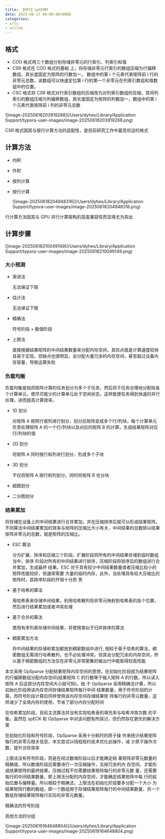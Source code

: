 ```yaml
---
title: 【HPC】spGEMM
date: 2025-06-17 00:00:00+0000
categories: 
- arts
- willow
---
```


## 格式

* COO 格式用三个数组分别存储非零元的行索引、列索引和值
* CSR 格式在 COO 格式的基础 上，将存储非零元行索引的数组压缩为行偏移数组，其长度固定为矩阵的行数加一， 数组中的第 i 个元素代表矩阵前 i 行的非零元总数，该数组可以快速定位第 i 行的第一个非零元在列索引数组和值数组中的位置。
* CSC 格式将 CSR 格式对行索引数组的压缩改为对列索引数组的压缩，其将列索引的数组压缩为列偏移数组，其长度固定为矩阵的列数加一，数组中的第 i 个元素代表矩阵前 i 列的非零元总数

![image-20250618203919288](/Users/dyhes/Library/Application Support/typora-user-images/image-20250618203919288.png)

CSR 格式因其与按行计算方法的适配性，是目前研究工作中最受欢迎的格式

## 计算方法

* 内积

* 外积

* 按列计算

* 按行计算

  ![image-20250618204948316](/Users/dyhes/Library/Application Support/typora-user-images/image-20250618204948316.png)

行计算方法因其与 GPU 并行计算架构的高度兼容性而显得尤为突出

## 计算步骤

![image-20250618210049149](/Users/dyhes/Library/Application Support/typora-user-images/image-20250618210049149.png)

### 大小预测

* 渐进法

  无法保证下限

* 估计法

  无法保证下限

* 精确法

  符号阶段 + 数值阶段

* 上限法

  直接根据结果矩阵的中间结果数量来分配内存空间，其优点就是计算速度较快且易于实现，但缺点也很明显，会分配大量冗余的内存空间，甚至超过设备内存容量，导致运算失败

### 负载均衡

负载均衡是指将矩阵计算的任务划分为多个子任务，然后将子任务合理地分配给各个计算单元，使尽可能少的计算单元处于空闲状态，这样能使任务得到快速的并行处理，进而提高计算效率。

* 1D 划分

  对矩阵 A 按照行或列进行划分，划分后矩阵变成多个行/列块，每个计算单元负责处理矩阵 A 的一个行/列块以及对应的矩阵 B 的计算，生成结果矩阵对应行/列块的值

* 2D 划分

  将矩阵 A 同时按行和列进行划分，形成多个子块

* 3D 划分

  不仅将矩阵 A 按行和列划分，同时将矩阵 B 也分块

* 超图划分

* 二分图划分

### 结果累加

将存储在设备上的中间结果进行合并累加，并在压缩排序后就可以形成结果矩阵。不同算法中间结果累加的效率与矩阵的压缩比大小有关，中间结果的总数除以结果矩阵非零元的总数，就是矩阵的压缩比。

* ESC 算法

  分为扩展、排序和压缩三个阶段。扩展阶段将所有的中间结果存储到临时数组当中，排序 阶段对所有的中间结果进行排序，压缩阶段将排序后的数组进行合并累加，生成最终 结果。ESC 对于具有较少中间结果数量或者压缩比较小的矩阵性能较好，但通常需要 大量的临时内存，此外，当处理具有较大压缩比的矩阵时，其排序阶段的开销十分昂 贵

* 基于哈希的算法

  用哈希表来存储中间结果，利用哈希散列将非零元映射到哈希表的各个位置，然后进行结果累加或者冲突处理

* 基于合并的算法

  使用有序列表存储中间结果，并使用类似于归并排序的算法

* 稠密累加方法

  将中间结果的存储和累加都放到稠密数组中进行, 相较于基于哈希的算法，稠密数组无需进行哈希散列，也不必处理冲突，但其会分配冗余的内存空间，所以基于稠密数组的方法仅在非零元非常密集的输出行中能取得较高性能

本文采用 OpSparse 分配结果矩阵内存空间的思想，在初始化阶段就为结果矩阵的行偏移数组分配内存空间(结果矩阵 C 的行数等于输入矩阵 A 的行数，所以读入矩阵 A 后这部分内存空间大小就可知)。由 于 OpSparse 采用精确法计算，所以初始化阶段用该内存空间存储结果矩阵每行中间 结果数量，用于符号阶段的计算。而符号阶段计算后同样使用该内存空间存储结果矩 阵每行的非零元数量，这样减少了全局内存的使用，节省了部分内存分配时间

在哈希累加阶段，目前主流算法并没有实现哈希表的填充率与哈希冲突次数 的平衡，虽然在 spECK 和 OpSparse 中对该问题有所探讨，但仍然存在更优的解决方案

在初始化阶段和符号阶段，OpSparse 采用十分耗时的原子操 作来统计结果矩阵每行的非零元相关信息，本文尝试以线程规约技术优化此操作，减 少原子操作次数，提升访存效率

上限法没有符号阶段，而是在经过数值阶段以后才能确定结 果矩阵非零元数量的精确值，所以数值阶段后需要进行一次压缩操作，去掉冗余的内 存空间，才能形成结果矩阵的最终结果。压缩过程不仅需要结果矩阵每行的非零元数 量，还需要每行的中间结果数量，即上限法分配的内存空间，才能确定结果矩阵中每 行的起始位置与偏移量。所以相较于精确法，上限法在初始化阶段要多分配一个大小 为结果矩阵行数的数组，即一个数组用于存储结果矩阵每行的中间结果数量，另一个数组存储结果矩阵每行实际的非零元数量。

精确法的符号阶段

其他方法的分组

![image-20250619164648804](/Users/dyhes/Library/Application Support/typora-user-images/image-20250619164648804.png)